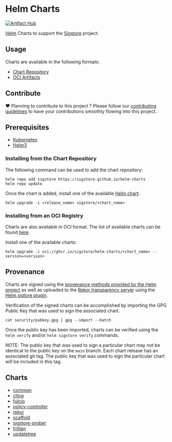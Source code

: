 # Helm Charts

[![Artifact Hub](https://img.shields.io/endpoint?url=https://artifacthub.io/badge/repository/sigstore)](https://artifacthub.io/packages/search?repo=sigstore)

[Helm](https://helm.sh) Charts to support the [Sigstore](https://sigstore.dev) project.

## Usage

Charts are available in the following formats:

* [Chart Repository](https://helm.sh/docs/topics/chart_repository/)
* [OCI Artifacts](https://helm.sh/docs/topics/registries/)

## Contribute

:heart: Planning to contribute to this project ? Please follow our [contributing guidelines](CONTRIBUTING.md) to have your contributions smoothly flowing into this project.

## Prerequisites

- [Kubernetes](https://kubernetes.io/)
- [Helm3](https://helm.sh/)

### Installing from the Chart Repository

The following command can be used to add the chart repository:

```shell
helm repo add sigstore https://sigstore.github.io/helm-charts
helm repo update
```

Once the chart is added, install one of the available [Helm chart](https://github.com/Sagar2366/sigstore-helm-charts/tree/main/charts):

```shell
helm upgrade -i <release_name> sigstore/<chart_name>
```

### Installing from an OCI Registry

Charts are also available in OCI format. The list of available charts can be found [here](https://github.com/sigstore?tab=packages&repo_name=helm-charts).

Install one of the available charts:

```shell
helm upgrade -i oci://ghcr.io/sigstore/helm-charts/<chart_name> --version=<version>
```

## Provenance

Charts are signed using the [provenance methods provided by the Helm project](https://helm.sh/docs/topics/provenance/) as well as uploaded to the [Rekor transparency server](https://github.com/sigstore/rekor) using the [Helm sigtore plugin](https://github.com/sigstore/helm-sigstore).

Verification of the signed charts can be accomplished by importing the GPG Public Key that was used to sign the associated chart.

```shell
cat security/pubkey.gpg | gpg --import --batch
```

Once the public key has been imported, charts can be verified using the `helm verify` and/or `helm sigstore verify` commands.

NOTE: The public key that was used to sign a particular chart may not be identical to the public key on the `main` branch. Each chart release has an associated git tag. The public key that was used to sign the particular chart will be included in this tag.

## Charts

* [common](charts/common)
* [ctlog](charts/ctlog)
* [fulcio](charts/fulcio)
* [policy-controller](charts/policy-controller)
* [rekor](charts/rekor)
* [scaffold](charts/scaffold)
* [sigstore-prober](charts/sigstore-prober)
* [trillian](charts/trillian)
* [updatetree](charts/updatetree)
